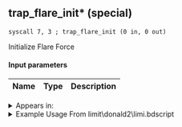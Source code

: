 ## trap_flare_init* (special)

`syscall 7, 3 ; trap_flare_init (0 in, 0 out)`

Initialize Flare Force

#### Input parameters
| Name | Type | Description
|------|------|------------




<details>
	<summary>Appears in:</summary>
| filename | Entity (obj)
|----------|-------------
| limit\donald2\limi.bdscript       |           
| limit\donald2_wi\limi.bdscript       |           

</details>

<details>
	<summary>Example Usage From limit\donald2\limi.bdscript</summary>
```
L5986:
 syscall 7, 3 ; trap_flare_init (0 in, 0 out)
 pushImm 0
 popToWp W64
 pushImm 0
 popToSp 0
 pushImm 16
```
</details>

